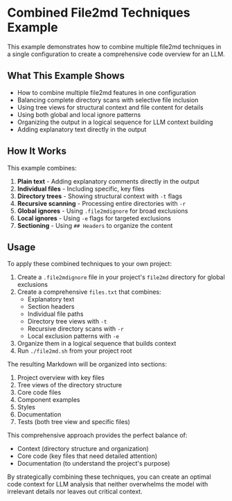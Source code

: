 # Combined File2md Techniques Example

This example demonstrates how to combine multiple file2md techniques in a single configuration to create a comprehensive code overview for an LLM.

## What This Example Shows

- How to combine multiple file2md features in one configuration
- Balancing complete directory scans with selective file inclusion
- Using tree views for structural context and file content for details
- Using both global and local ignore patterns
- Organizing the output in a logical sequence for LLM context building
- Adding explanatory text directly in the output

## How It Works

This example combines:

1. **Plain text** - Adding explanatory comments directly in the output
2. **Individual files** - Including specific, key files
3. **Directory trees** - Showing structural context with `-t` flags
4. **Recursive scanning** - Processing entire directories with `-r`
5. **Global ignores** - Using `.file2mdignore` for broad exclusions 
6. **Local ignores** - Using `-e` flags for targeted exclusions
7. **Sectioning** - Using `## Headers` to organize the content

## Usage

To apply these combined techniques to your own project:

1. Create a `.file2mdignore` file in your project's `file2md` directory for global exclusions
2. Create a comprehensive `files.txt` that combines:
   - Explanatory text
   - Section headers
   - Individual file paths
   - Directory tree views with `-t`
   - Recursive directory scans with `-r`
   - Local exclusion patterns with `-e`
3. Organize them in a logical sequence that builds context
4. Run `./file2md.sh` from your project root

The resulting Markdown will be organized into sections:

1. Project overview with key files
2. Tree views of the directory structure
3. Core code files
4. Component examples
5. Styles
6. Documentation
7. Tests (both tree view and specific files)

This comprehensive approach provides the perfect balance of:
- Context (directory structure and organization)
- Core code (key files that need detailed attention)
- Documentation (to understand the project's purpose)

By strategically combining these techniques, you can create an optimal code context for LLM analysis that neither overwhelms the model with irrelevant details nor leaves out critical context.